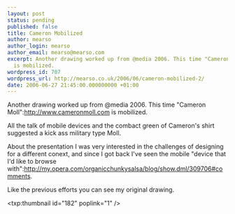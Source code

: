 ```yaml
---
layout: post
status: pending
published: false
title: Cameron Mobilized
author: mearso
author_login: mearso
author_email: mearso@mearso.com
excerpt: Another drawing worked up from @media 2006. This time "Cameron Moll":http://www.cameronmoll.com
  is mobilized.
wordpress_id: 707
wordpress_url: http://mearso.co.uk/2006/06/cameron-mobilized-2/
date: 2006-06-27 21:45:00.000000000 +01:00
---
```

Another drawing worked up from @media 2006. This time "Cameron Moll":http://www.cameronmoll.com is mobilized. 

All the talk of mobile devices and the combact green of Cameron's shirt suggested a kick ass military type Moll. 

About the presentation I was very interested in the challenges of designing for a different conext, and since I got back I've seen the mobile "device that I'd like to browse with":http://my.opera.com/organicchunkysalsa/blog/show.dml/309706#comments.

Like the previous efforts you can see my original drawing.

<txp:thumbnail id="182" poplink="1" />
